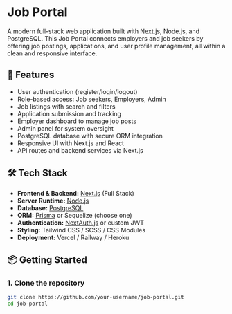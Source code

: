 # Job Portal

A modern full-stack web application built with Next.js, Node.js, and PostgreSQL. This Job Portal connects employers and job seekers by offering job postings, applications, and user profile management, all within a clean and responsive interface.

## 🚀 Features

- User authentication (register/login/logout)
- Role-based access: Job seekers, Employers, Admin
- Job listings with search and filters
- Application submission and tracking
- Employer dashboard to manage job posts
- Admin panel for system oversight
- PostgreSQL database with secure ORM integration
- Responsive UI with Next.js and React
- API routes and backend services via Next.js

## 🛠️ Tech Stack

- **Frontend & Backend:** [Next.js](https://nextjs.org/) (Full Stack)
- **Server Runtime:** [Node.js](https://nodejs.org/)
- **Database:** [PostgreSQL](https://www.postgresql.org/)
- **ORM:** [Prisma](https://www.prisma.io/) or Sequelize (choose one)
- **Authentication:** [NextAuth.js](https://next-auth.js.org/) or custom JWT
- **Styling:** Tailwind CSS / SCSS / CSS Modules
- **Deployment:** Vercel / Railway / Heroku

## 📦 Getting Started

### 1. Clone the repository

```bash
git clone https://github.com/your-username/job-portal.git
cd job-portal
